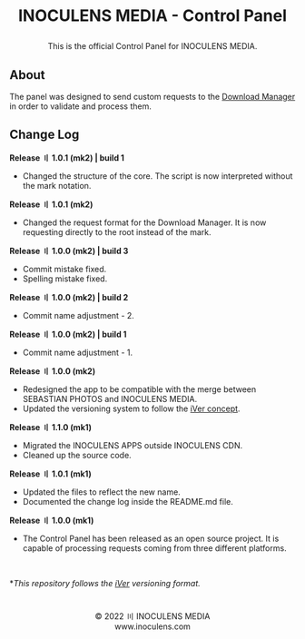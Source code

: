 # <p align="center"><b>INOCULENS MEDIA</b> - Control Panel

<p align="center">This is the official Control Panel for INOCULENS MEDIA.<br>

## About
The panel was designed to send custom requests to the [Download Manager](https://github.com/inoculens/download-manager) in order to validate and process them.<br>

## Change Log
<b>Release 〢 1.0.1 (mk2) | build 1</b>

- Changed the structure of the core. The script is now interpreted without the mark notation.

<b>Release 〢 1.0.1 (mk2)</b>

- Changed the request format for the Download Manager. It is now requesting directly to the root instead of the mark.

<b>Release 〢 1.0.0 (mk2) | build 3</b>

- Commit mistake fixed.
- Spelling mistake fixed.

<b>Release 〢 1.0.0 (mk2) | build 2</b>

- Commit name adjustment - 2.

<b>Release 〢 1.0.0 (mk2) | build 1</b>

- Commit name adjustment - 1.

<b>Release 〢 1.0.0 (mk2)</b>

- Redesigned the app to be compatible with the merge between SEBASTIAN PHOTOS and INOCULENS MEDIA.
- Updated the versioning system to follow the [iVer concept](https://github.com/frontfacer/iVer).

<b>Release 〢 1.1.0 (mk1)</b>

- Migrated the INOCULENS APPS outside INOCULENS CDN.
- Cleaned up the source code.

<b>Release 〢 1.0.1 (mk1)</b>

- Updated the files to reflect the new name.
- Documented the change log inside the README.md file.

<b>Release 〢 1.0.0 (mk1)</b>

- The Control Panel has been released as an open source project. It is capable of processing requests coming from three different platforms.

<br>

**This repository follows the [iVer](https://github.com/frontfacer/iVer) versioning format.*

#
<p align="center">© 2022 〣 INOCULENS MEDIA<br/>www.inoculens.com</p>